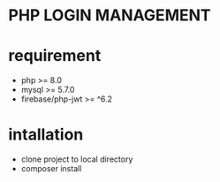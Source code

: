 # PHP LOGIN MANAGEMENT 
# requirement
- php >= 8.0
- mysql >= 5.7.0
- firebase/php-jwt >= ^6.2

# intallation
- clone project to local directory
- composer install

